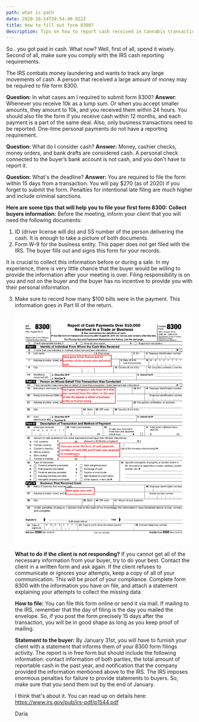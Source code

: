 ```yaml
---
path: what is path
date: 2020-10-14T20:54:40.922Z
title: How to fill out form 8300?
description: Tips on how to report cash received in Cannabis transactions
---
```

So.. you got paid in cash. What now? Well, first of all, spend it wisely.  Second of all, make sure you comply with the IRS cash reporting requirements. 

The IRS combats money laundering and wants to track any large movements of cash. A person that received a large amount of money may be required to file form 8300.

**Question:** In what cases am I required to submit form 8300?
**Answer**: Whenever you receive 10k as a lump sum. Or when you accept smaller amounts, they amount to 10k, and you received them within 24 hours. You should also file the form if you receive cash within 12 months, and each payment is a part of the same deal. 
Also, only business transactions need to be reported. One-time personal payments do not have a reporting requirement.

**Question:** What do I consider cash?
**Answer:** Money, cashier checks, money orders, and bank drafts are considered cash. A personal check connected to the buyer’s bank account is not cash, and you don't have to report it.

**Question:** What's the deadline?                                                                                                                                          **Answer:** You are required to file the form within 15 days from a transaction. You will pay $270 (as of 2020) if you forget to submit the form. Penalties for intentional late filing are much higher and include criminal sanctions.

**Here are some tips that will help you to file your first form 8300:**
**Collect buyers information:**
Before the meeting, inform your client that you will need the following documents: 

1. ID (driver license will do) and SS number of the person delivering the cash. It is enough to take a picture of both documents.
2. Form W-9 for the business entity. This paper does not get filed with the IRS. The buyer fills out and signs this form for your records.

It is crucial to collect this information before or during a sale. In my experience, there is very little chance that the buyer would be willing to provide the information after your meeting is over. Filing responsibility is on you and not on the buyer and the buyer has no incentive to provide you with their personal information. 

3. Make sure to record how many $100 bills were in the payment. This information goes in Part III of the return.

   ![cash reporting in Cannabis Industry](../assets/f8300-1.png "Form 8300 instructions")


   **What to do if the client is not responding?**                                                                                                                  If you cannot get all of the necessary information from your buyer, try to do your best. Contact the client in a written form and ask again. If the client refuses to communicate or ignores your attempts, keep a copy of all of your communication. This will be proof of your compliance. Complete form 8300 with the information you have on file, and attach a statement explaining your attempts to collect the missing data.

   **How to file:**
   You can file this form online or send it via mail. If mailing to the IRS, remember that the day of filing is the day you mailed the envelope. So, if you post the form precisely 15 days after the transaction, you will be in good shape as long as you keep proof of mailing. 

   **Statement to the buyer:**
   By January 31st, you will have to furnish your client with a statement that informs them of your 8300 form filings activity. The report is in free form but should include the following information:  contact information of both parties, the total amount of reportable cash in the past year, and notification that the company provided the information mentioned above to the IRS.
   The IRS imposes enormous penalties for failure to provide statements to buyers. So, make sure that you send them out by the end of January.

   I think that's about it. You can read up on details here:  https://www.irs.gov/pub/irs-pdf/p1544.pdf

   Daria